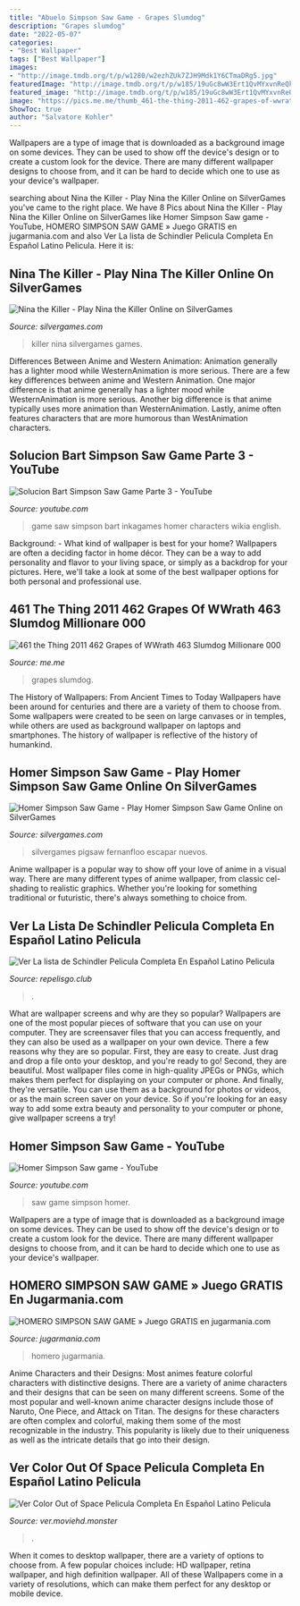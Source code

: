 ```yaml
---
title: "Abuelo Simpson Saw Game - Grapes Slumdog"
description: "Grapes slumdog"
date: "2022-05-07"
categories:
- "Best Wallpaper"
tags: ["Best Wallpaper"]
images:
- "http://image.tmdb.org/t/p/w1280/w2ezhZUk7ZJH9Mdk1Y6CTmaDRg5.jpg"
featuredImage: "http://image.tmdb.org/t/p/w185/19uGc8wW3Ert1QvMYxvnReQkFMc.jpg"
featured_image: "http://image.tmdb.org/t/p/w185/19uGc8wW3Ert1QvMYxvnReQkFMc.jpg"
image: "https://pics.me.me/thumb_461-the-thing-2011-462-grapes-of-wwrath-463-slumdog-64997160.png"
ShowToc: true
author: "Salvatore Kohler"
---
```



Wallpapers are a type of image that is downloaded as a background image on some devices. They can be used to show off the device's design or to create a custom look for the device. There are many different wallpaper designs to choose from, and it can be hard to decide which one to use as your device's wallpaper.

	

		
searching about Nina the Killer - Play Nina the Killer Online on SilverGames you've came to the right place. We have 8 Pics about Nina the Killer - Play Nina the Killer Online on SilverGames like Homer Simpson Saw game - YouTube, HOMERO SIMPSON SAW GAME » Juego GRATIS en jugarmania.com and also Ver La lista de Schindler Pelicula Completa En Español Latino Pelicula. Here it is:
		
    
## Nina The Killer - Play Nina The Killer Online On SilverGames

<img loading=lazy src="https://i1.silvergames.com/screenshots/nina-the-killer/2_gameplay-shooting-evil.jpg" onerror="this.onerror=null;this.src='https://tse4.mm.bing.net/th?id=OIP.qZJD0VA9m0pYPo52p4U4kgHaEo&amp;pid=15.1';" alt="Nina the Killer - Play Nina the Killer Online on SilverGames">

_Source: silvergames.com_

>killer nina silvergames games. 

	

Differences Between Anime and Western Animation: Animation generally has a lighter mood while WesternAnimation is more serious.
There are a few key differences between anime and Western Animation. One major difference is that anime generally has a lighter mood while WesternAnimation is more serious. Another big difference is that anime typically uses more animation than WesternAnimation. Lastly, anime often features characters that are more humorous than WestAnimation characters.

    
## Solucion Bart Simpson Saw Game Parte 3 - YouTube

<img loading=lazy src="https://i.ytimg.com/vi/DgWL1JpgBd0/maxresdefault.jpg" onerror="this.onerror=null;this.src='https://tse4.mm.bing.net/th?id=OIP.9oG_kgxG9beMbEkN7KmGCQHaEK&amp;pid=15.1';" alt="Solucion Bart Simpson Saw Game Parte 3 - YouTube">

_Source: youtube.com_

>game saw simpson bart inkagames homer characters wikia english. 

	

Background: - What kind of wallpaper is best for your home?
Wallpapers are often a deciding factor in home décor. They can be a way to add personality and flavor to your living space, or simply as a backdrop for your pictures. Here, we'll take a look at some of the best wallpaper options for both personal and professional use.

    
## 461 The Thing 2011 462 Grapes Of WWrath 463 Slumdog Millionare 000

<img loading=lazy src="https://pics.me.me/thumb_461-the-thing-2011-462-grapes-of-wwrath-463-slumdog-64997160.png" onerror="this.onerror=null;this.src='https://tse4.mm.bing.net/th?id=OIP._RlwS2Vi6ZfYn2ZJSh1ulAAAAA&amp;pid=15.1';" alt="461 the Thing 2011 462 Grapes of WWrath 463 Slumdog Millionare 000">

_Source: me.me_

>grapes slumdog. 

	

The History of Wallpapers: From Ancient Times to Today
Wallpapers have been around for centuries and there are a variety of them to choose from. Some wallpapers were created to be seen on large canvases or in temples, while others are used as background wallpaper on laptops and smartphones. The history of wallpaper is reflective of the history of humankind.

    
## Homer Simpson Saw Game - Play Homer Simpson Saw Game Online On SilverGames

<img loading=lazy src="https://i1.silvergames.com/screenshots/homer-simpson-saw-game/escape-game.jpg" onerror="this.onerror=null;this.src='https://tse3.mm.bing.net/th?id=OIP.HMcGUemAMdXtw6abiv9sUQHaEo&amp;pid=15.1';" alt="Homer Simpson Saw Game - Play Homer Simpson Saw Game Online on SilverGames">

_Source: silvergames.com_

>silvergames pigsaw fernanfloo escapar nuevos. 

	

Anime wallpaper is a popular way to show off your love of anime in a visual way. There are many different types of anime wallpaper, from classic cel-shading to realistic graphics. Whether you're looking for something traditional or futuristic, there's always something to choice from.

    
## Ver La Lista De Schindler Pelicula Completa En Español Latino Pelicula

<img loading=lazy src="http://image.tmdb.org/t/p/w1280/w2ezhZUk7ZJH9Mdk1Y6CTmaDRg5.jpg" onerror="this.onerror=null;this.src='https://tse1.mm.bing.net/th?id=OIP.gGJCgpAmcNOBLPvRv74tBAHaEK&amp;pid=15.1';" alt="Ver La lista de Schindler Pelicula Completa En Español Latino Pelicula">

_Source: repelisgo.club_

>. 

	

What are wallpaper screens and why are they so popular?
Wallpapers are one of the most popular pieces of software that you can use on your computer. They are screensaver files that you can access frequently, and they can also be used as a wallpaper on your own device. There a few reasons why they are so popular. First, they are easy to create. Just drag and drop a file onto your desktop, and you're ready to go! Second, they are beautiful. Most wallpaper files come in high-quality JPEGs or PNGs, which makes them perfect for displaying on your computer or phone. And finally, they're versatile. You can use them as a background for photos or videos, or as the main screen saver on your device. So if you're looking for an easy way to add some extra beauty and personality to your computer or phone, give wallpaper screens a try!

    
## Homer Simpson Saw Game - YouTube

<img loading=lazy src="https://i.ytimg.com/vi/wL6l7Cn-BRk/maxresdefault.jpg" onerror="this.onerror=null;this.src='https://tse2.mm.bing.net/th?id=OIP.VGcr6aRpISnSdrqw9d4ytgHaEK&amp;pid=15.1';" alt="Homer Simpson Saw game - YouTube">

_Source: youtube.com_

>saw game simpson homer. 

	

Wallpapers are a type of image that is downloaded as a background image on some devices. They can be used to show off the device's design or to create a custom look for the device. There are many different wallpaper designs to choose from, and it can be hard to decide which one to use as your device's wallpaper.

    
## HOMERO SIMPSON SAW GAME » Juego GRATIS En Jugarmania.com

<img loading=lazy src="http://www.jugarmania.com/wp-content/uploads/2016/12/homero-simpson-saw-game-thumbnail-jugarmania.jpg" onerror="this.onerror=null;this.src='https://tse3.mm.bing.net/th?id=OIP.ws92wQUMBfPhaWjbEKzH3gAAAA&amp;pid=15.1';" alt="HOMERO SIMPSON SAW GAME » Juego GRATIS en jugarmania.com">

_Source: jugarmania.com_

>homero jugarmania. 

	

Anime Characters and their Designs: Most animes feature colorful characters with distinctive designs.
There are a variety of anime characters and their designs that can be seen on many different screens. Some of the most popular and well-known anime character designs include those of Naruto, One Piece, and Attack on Titan. The designs for these characters are often complex and colorful, making them some of the most recognizable in the industry. This popularity is likely due to their uniqueness as well as the intricate details that go into their design.

    
## Ver Color Out Of Space Pelicula Completa En Español Latino Pelicula

<img loading=lazy src="http://image.tmdb.org/t/p/w185/19uGc8wW3Ert1QvMYxvnReQkFMc.jpg" onerror="this.onerror=null;this.src='https://tse3.mm.bing.net/th?id=OIP.O_5RwAouXDzNA8Mhfw1MAAAAAA&amp;pid=15.1';" alt="Ver Color Out of Space Pelicula Completa En Español Latino Pelicula">

_Source: ver.moviehd.monster_

>. 

	

When it comes to desktop wallpaper, there are a variety of options to choose from. A few popular choices include: HD wallpaper, retina wallpaper, and high definition wallpaper. All of these Wallpapers come in a variety of resolutions, which can make them perfect for any desktop or mobile device. 


